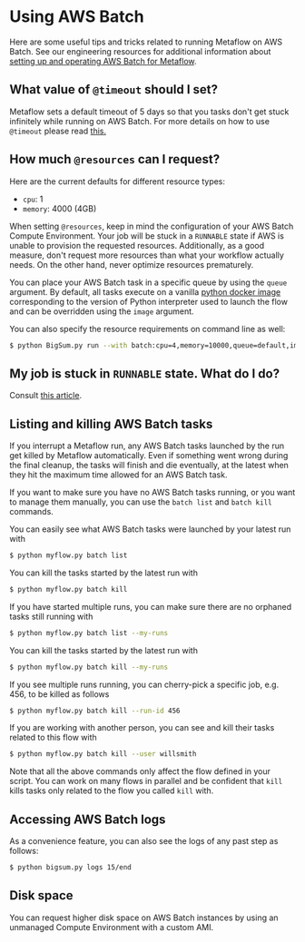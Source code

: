
# Using AWS Batch

Here are some useful tips and tricks related to running Metaflow on AWS Batch. See our
engineering resources for additional information about [setting up and operating AWS
Batch for Metaflow](https://outerbounds.com/docs/engineering-welcome/).

## What value of `@timeout` should I set?

Metaflow sets a default timeout of 5 days so that you tasks don't get stuck infinitely
while running on AWS Batch. For more details on how to use `@timeout` please read
[this.](../failures.md#timing-out-with-the-timeout-decorator)

## How much `@resources` can I request?

Here are the current defaults for different resource types:

* `cpu`: 1
* `memory`: 4000 \(4GB\)

When setting `@resources`, keep in mind the configuration of your AWS Batch Compute
Environment. Your job will be stuck in a `RUNNABLE` state if AWS is unable to provision
the requested resources. Additionally, as a good measure, don't request more resources
than what your workflow actually needs. On the other hand, never optimize resources
prematurely.

You can place your AWS Batch task in a specific queue by using the `queue` argument. By
default, all tasks execute on a vanilla [python docker
image](https://hub.docker.com/_/python/) corresponding to the version of Python
interpreter used to launch the flow and can be overridden using the `image` argument.

You can also specify the resource requirements on command line as well:

```bash
$ python BigSum.py run --with batch:cpu=4,memory=10000,queue=default,image=ubuntu:latest
```

## My job is stuck in `RUNNABLE` state. What do I do?

Consult [this
article](https://docs.aws.amazon.com/batch/latest/userguide/troubleshooting.html#job_stuck_in_runnable).

## Listing and killing AWS Batch tasks

If you interrupt a Metaflow run, any AWS Batch tasks launched by the run get killed by
Metaflow automatically. Even if something went wrong during the final cleanup, the tasks
will finish and die eventually, at the latest when they hit the maximum time allowed for
an AWS Batch task.

If you want to make sure you have no AWS Batch tasks running, or you want to manage them
manually, you can use the `batch list` and `batch kill` commands.

You can easily see what AWS Batch tasks were launched by your latest run with

```bash
$ python myflow.py batch list
```

You can kill the tasks started by the latest run with

```bash
$ python myflow.py batch kill
```

If you have started multiple runs, you can make sure there are no orphaned tasks still
running with

```bash
$ python myflow.py batch list --my-runs
```

You can kill the tasks started by the latest run with

```bash
$ python myflow.py batch kill --my-runs
```

If you see multiple runs running, you can cherry-pick a specific job, e.g. 456, to be
killed as follows

```bash
$ python myflow.py batch kill --run-id 456
```

If you are working with another person, you can see and kill their tasks related to this
flow with

```bash
$ python myflow.py batch kill --user willsmith
```

Note that all the above commands only affect the flow defined in your script. You can
work on many flows in parallel and be confident that `kill` kills tasks only related to
the flow you called `kill` with. 

## Accessing AWS Batch logs

As a convenience feature, you can also see the logs of any past step as follows:

```bash
$ python bigsum.py logs 15/end
```


## Disk space

You can request higher disk space on AWS Batch instances by using an unmanaged Compute
Environment with a custom AMI.